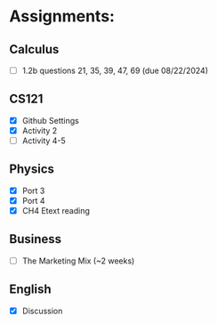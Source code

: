 # Assignments:
## Calculus
- [ ] 1.2b questions 21, 35, 39, 47, 69 (due 08/22/2024)
## CS121
- [x] Github Settings
- [x] Activity 2
- [ ] Activity 4-5
## Physics
- [x] Port 3
- [x] Port 4
- [x] CH4 Etext reading
## Business
- [ ] The Marketing Mix (~2 weeks)
## English
- [x] Discussion